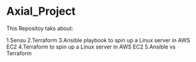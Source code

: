 # Axial_Project

This Repositoy taks about:

1.Sensu 
2.Terraform
3.Ansible playbook to spin up a Linux server in AWS EC2 
4.Terraform to spin up a Linux server in AWS EC2 
5.Ansible vs Terraform
